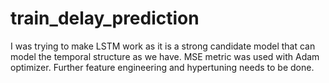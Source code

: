 # train_delay_prediction

I was trying to make LSTM work as it is a strong candidate model that can model the temporal structure as we have.
MSE metric was used with Adam optimizer. Further feature engineering and hypertuning needs to be done. 

